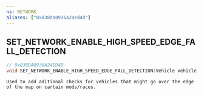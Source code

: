 ```yaml
---
ns: NETWORK
aliases: ["0x838da0936a24ed4d"]
---
```

## SET_NETWORK_ENABLE_HIGH_SPEED_EDGE_FALL_DETECTION

```c
// 0x838DA0936A24ED4D
void SET_NETWORK_ENABLE_HIGH_SPEED_EDGE_FALL_DETECTION(Vehicle vehicle, bool enable);
```

```
Used to add aditional checks for vehicles that might go over the edge of the map on cartain mods/races.
```
